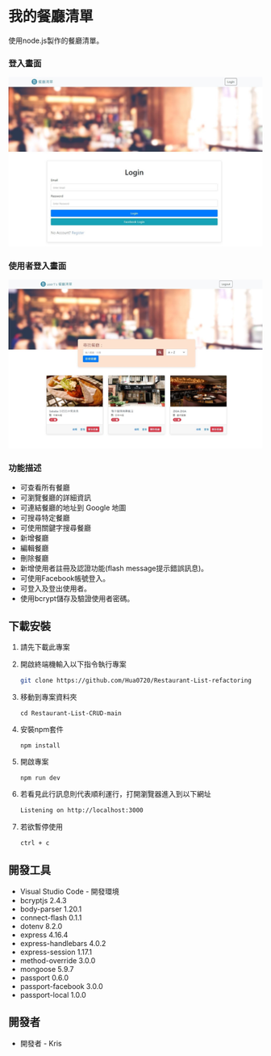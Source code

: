 # 我的餐廳清單
使用node.js製作的餐廳清單。

### 登入畫面
![登入畫面](https://github.com/Hua0720/Restaurant-List-Final/blob/main/public/img/login.jpg)

### 使用者登入畫面
![使用者登入畫面](https://github.com/Hua0720/Restaurant-List-Final/blob/main/public/img/loginpage.jpg)


### 功能描述

- 可查看所有餐廳
- 可瀏覽餐廳的詳細資訊
- 可連結餐廳的地址到 Google 地圖
- 可搜尋特定餐廳
- 可使用關鍵字搜尋餐廳
- 新增餐廳
- 編輯餐廳
- 刪除餐廳
- 新增使用者註冊及認證功能(flash message提示錯誤訊息)。
- 可使用Facebook帳號登入。
- 可登入及登出使用者。
- 使用bcrypt儲存及驗證使用者密碼。

## 下載安裝

1. 請先下載此專案

2. 開啟終端機輸入以下指令執行專案
   ```bash
   git clone https://github.com/Hua0720/Restaurant-List-refactoring
   ```
   
3. 移動到專案資料夾
   ```
   cd Restaurant-List-CRUD-main
   ```
   
4. 安裝npm套件
   ```
   npm install
   ```
   
5. 開啟專案
   ```
   npm run dev
   ```
   
6. 若看見此行訊息則代表順利運行，打開瀏覽器進入到以下網址
   ```bash
   Listening on http://localhost:3000
   ```
   
7. 若欲暫停使用
   ```bash
   ctrl + c
   ```

## 開發工具

+ Visual Studio Code - 開發環境
+ bcryptjs 2.4.3
+ body-parser 1.20.1
+ connect-flash 0.1.1
+ dotenv 8.2.0
+ express 4.16.4
+ express-handlebars 4.0.2
+ express-session 1.17.1
+ method-override 3.0.0
+ mongoose 5.9.7
+ passport 0.6.0
+ passport-facebook 3.0.0
+ passport-local 1.0.0

## 開發者

+ 開發者 - Kris
